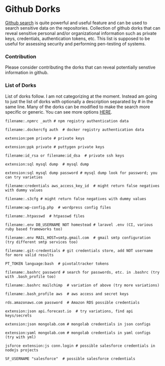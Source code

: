 # Github Dorks
[Github search](https://github.com/search) is quite powerful and useful feature and can be used to search sensitive data on the repositories. Collection of github dorks that can reveal sensitive personal and/or organizational information such as private keys, credentials, authentication tokens, etc. This list is supposed to be useful for assessing security and performing pen-testing of systems.

### Contribution
Please consider contributing the dorks that can reveal potentially senstive information in github.

### List of Dorks
List of dorks follow. I am not categorizing at the moment. Instead am going to just the list of dorks with optionally a description separated by # in the same line. Many of the dorks can be modified to make the search more specific or generic. You can see more options [HERE](https://github.com/search#search_cheatsheet_pane).

```
filename:.npmrc _auth # npm registry authentication data

filename:.dockercfg auth  # docker registry authentication data

extension:pem private # private keys

extension:ppk private # puttygen private keys

filename:id_rsa or filename:id_dsa  # private ssh keys

extension:sql mysql dump  # mysql dump

extension:sql mysql dump password # mysql dump look for password; you can try varieties

filename:credentials aws_access_key_id  # might return false negatives with dummy values

filename:.s3cfg # might return false negatives with dummy values

filename:wp-config.php  # wordpress config files

filename:.htpasswd  # htpasswd files

filename:.env DB_USERNAME NOT homestead # laravel .env (CI, various ruby based frameworks too)

filename:.env MAIL_HOST=smtp.gmail.com  # gmail smtp configuration (try different smtp services too)

filename:.git-credentials # git credentials store, add NOT username for more valid results

PT_TOKEN language:bash  # pivotaltracker tokens

filename:.bashrc password # search for passwords, etc. in .bashrc (try with .bash_profile too)

filename:.bashrc mailchimp  # variation of above (try more variations)

filename:.bash_profile aws  # aws access and secret keys

rds.amazonaws.com password  # Amazon RDS possible credentials

extension:json api.forecast.io  # try variations, find api keys/secrets

extension:json mongolab.com # mongolab credentials in json configs

extension:yaml mongolab.com # mongolab credentials in yaml configs (try with yml)

jsforce extension:js conn.login # possible salesforce credentials in nodejs projects

SF_USERNAME "salesforce"  # possible salesforce credentials
```
